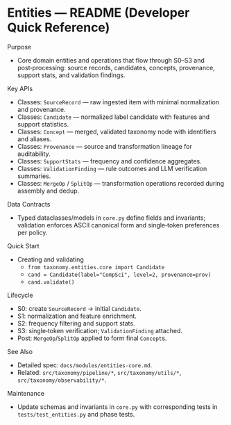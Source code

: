 # Entities — README (Developer Quick Reference)

Purpose
- Core domain entities and operations that flow through S0–S3 and post‑processing: source records, candidates, concepts, provenance, support stats, and validation findings.

Key APIs
- Classes: `SourceRecord` — raw ingested item with minimal normalization and provenance.
- Classes: `Candidate` — normalized label candidate with features and support statistics.
- Classes: `Concept` — merged, validated taxonomy node with identifiers and aliases.
- Classes: `Provenance` — source and transformation lineage for auditability.
- Classes: `SupportStats` — frequency and confidence aggregates.
- Classes: `ValidationFinding` — rule outcomes and LLM verification summaries.
- Classes: `MergeOp` / `SplitOp` — transformation operations recorded during assembly and dedup.

Data Contracts
- Typed dataclasses/models in `core.py` define fields and invariants; validation enforces ASCII canonical form and single‑token preferences per policy.

Quick Start
- Creating and validating
  - `from taxonomy.entities.core import Candidate`
  - `cand = Candidate(label="CompSci", level=2, provenance=prov)`
  - `cand.validate()`

Lifecycle
- S0: create `SourceRecord` → initial `Candidate`.
- S1: normalization and feature enrichment.
- S2: frequency filtering and support stats.
- S3: single‑token verification; `ValidationFinding` attached.
- Post: `MergeOp`/`SplitOp` applied to form final `Concept`s.

See Also
- Detailed spec: `docs/modules/entities-core.md`.
- Related: `src/taxonomy/pipeline/*`, `src/taxonomy/utils/*`, `src/taxonomy/observability/*`.

Maintenance
- Update schemas and invariants in `core.py` with corresponding tests in `tests/test_entities.py` and phase tests.

